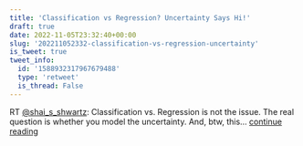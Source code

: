 ```yaml
---
title: 'Classification vs Regression? Uncertainty Says Hi!'
draft: true
date: 2022-11-05T23:32:40+00:00
slug: '202211052332-classification-vs-regression-uncertainty'
is_tweet: true
tweet_info:
  id: '1588932317967679488'
  type: 'retweet'
  is_thread: False
---
```




RT [@shai_s_shwartz](https://x.com/shai_s_shwartz): Classification vs. Regression is not the issue. The real question is whether you model the uncertainty. And, btw, this… [continue reading](https://x.com/sytelus/status/1588932317967679488)
